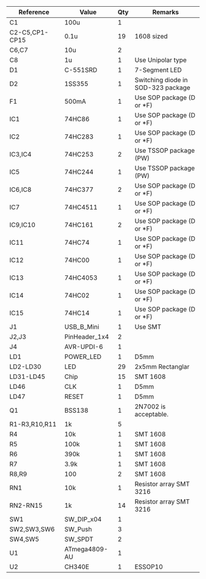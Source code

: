 | Reference      | Value         | Qty | Remarks                            |
| -------------- | ------------- | --- | ---------------------------------- |
| C1             | 100u          | 1   |                                    |
| C2-C5,CP1-CP15 | 0.1u          | 19  | 1608 sized                         |
| C6,C7          | 10u           | 2   |                                    |
| C8             | 1u            | 1   | Use Unipolar type                  |
| D1             | C-551SRD      | 1   | 7-Segment LED                      |
| D2             | 1SS355        | 1   | Switching diode in SOD-323 package |
| F1             | 500mA         | 1   | Use SOP package (D or *F)          |
| IC1            | 74HC86        | 1   | Use SOP package (D or *F)          |
| IC2            | 74HC283       | 1   | Use SOP package (D or *F)          |
| IC3,IC4        | 74HC253       | 2   | Use TSSOP package (PW)             |
| IC5            | 74HC244       | 1   | Use TSSOP package (PW)             |
| IC6,IC8        | 74HC377       | 2   | Use SOP package (D or *F)          |
| IC7            | 74HC4511      | 1   | Use SOP package (D or *F)          |
| IC9,IC10       | 74HC161       | 2   | Use SOP package (D or *F)          |
| IC11           | 74HC74        | 1   | Use SOP package (D or *F)          |
| IC12           | 74HC00        | 1   | Use SOP package (D or *F)          |
| IC13           | 74HC4053      | 1   | Use SOP package (D or *F)          |
| IC14           | 74HC02        | 1   | Use SOP package (D or *F)          |
| IC15           | 74HC14        | 1   | Use SOP package (D or *F)          |
| J1             | USB_B_Mini    | 1   | Use SMT                            |
| J2,J3          | PinHeader_1x4 | 2   |                                    |
| J4             | AVR-UPDI-6    | 1   |                                    |
| LD1            | POWER_LED     | 1   | D5mm                               |
| LD2-LD30       | LED           | 29  | 2x5mm Rectanglar                   |
| LD31-LD45      | Chip          | 15  | SMT 1608                           |
| LD46           | CLK           | 1   | D5mm                               |
| LD47           | RESET         | 1   | D5mm                               |
| Q1             | BSS138        | 1   | 2N7002 is acceptable.              |
| R1-R3,R10,R11  | 1k            | 5   |                                    |
| R4             | 10k           | 1   | SMT 1608                           |
| R5             | 100k          | 1   | SMT 1608                           |
| R6             | 390k          | 1   | SMT 1608                           |
| R7             | 3.9k          | 1   | SMT 1608                           |
| R8,R9          | 100           | 2   | SMT 1608                           |
| RN1            | 10k           | 1   | Resistor array SMT 3216            |
| RN2-RN15       | 1k            | 14  | Resistor array SMT 3216            |
| SW1            | SW_DIP_x04    | 1   |                                    |
| SW2,SW3,SW6    | SW_Push       | 3   |                                    |
| SW4,SW5        | SW_SPDT       | 2   |                                    |
| U1             | ATmega4809-AU | 1   |                                    |
| U2             | CH340E        | 1   | ESSOP10                            |